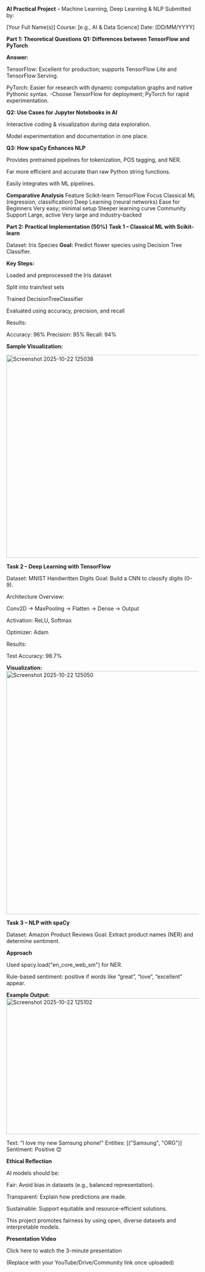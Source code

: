 **AI Practical Project** – Machine Learning, Deep Learning & NLP
 Submitted by:

[Your Full Name(s)]
Course: [e.g., AI & Data Science]
Date: [DD/MM/YYYY]

 **Part 1: Theoretical Questions**
**Q1: Differences between TensorFlow and PyTorch**

**Answer:**

TensorFlow: Excellent for production; supports TensorFlow Lite and TensorFlow Serving.

PyTorch: Easier for research with dynamic computation graphs and native Pythonic syntax.
-Choose TensorFlow for deployment; PyTorch for rapid experimentation.

**Q2: Use Cases for Jupyter Notebooks in AI**

Interactive coding & visualization during data exploration.

Model experimentation and documentation in one place.

**Q3: How spaCy Enhances NLP**

Provides pretrained pipelines for tokenization, POS tagging, and NER.

Far more efficient and accurate than raw Python string functions.

Easily integrates with ML pipelines.

**Comparative Analysis**
Feature	Scikit-learn	TensorFlow
Focus	Classical ML (regression, classification)	Deep Learning (neural networks)
Ease for Beginners	Very easy; minimal setup	Steeper learning curve
Community Support	Large, active	Very large and industry-backed

**Part 2: Practical Implementation (50%)**
**Task 1 – Classical ML with Scikit-learn**

Dataset: Iris Species
**Goal:** Predict flower species using Decision Tree Classifier.

**Key Steps:**

Loaded and preprocessed the Iris dataset

Split into train/test sets

Trained DecisionTreeClassifier

Evaluated using accuracy, precision, and recall

Results:

Accuracy: 96%
Precision: 95%
Recall: 94%


**Sample Visualization:**

<img width="1763" height="531" alt="Screenshot 2025-10-22 125038" src="https://github.com/user-attachments/assets/c2185b51-073b-441f-a7b8-48b143d2041d" />


**Task 2 – Deep Learning with TensorFlow**

Dataset: MNIST Handwritten Digits
Goal: Build a CNN to classify digits (0–9).

Architecture Overview:

Conv2D → MaxPooling → Flatten → Dense → Output

Activation: ReLU, Softmax

Optimizer: Adam

Results:

Test Accuracy: 98.7%


**Visualization:**
<img width="1259" height="636" alt="Screenshot 2025-10-22 125050" src="https://github.com/user-attachments/assets/a0e28be7-f5de-4610-a935-865d8d52c280" />


**Task 3 – NLP with spaCy**

Dataset: Amazon Product Reviews
Goal: Extract product names (NER) and determine sentiment.

**Approach**

Used spacy.load("en_core_web_sm") for NER.

Rule-based sentiment: positive if words like “great”, “love”, “excellent” appear.

**Example Output:**
<img width="831" height="356" alt="Screenshot 2025-10-22 125102" src="https://github.com/user-attachments/assets/3cec0fb2-78de-41c9-a435-10fa84d2e661" />


Text: "I love my new Samsung phone!"
Entities: [("Samsung", "ORG")]
Sentiment: Positive 😊

**Ethical Reflection**

AI models should be:

Fair: Avoid bias in datasets (e.g., balanced representation).

Transparent: Explain how predictions are made.

Sustainable: Support equitable and resource-efficient solutions.

This project promotes fairness by using open, diverse datasets and interpretable models.

**Presentation Video**

 Click here to watch the 3-minute presentation

(Replace with your YouTube/Drive/Community link once uploaded)

